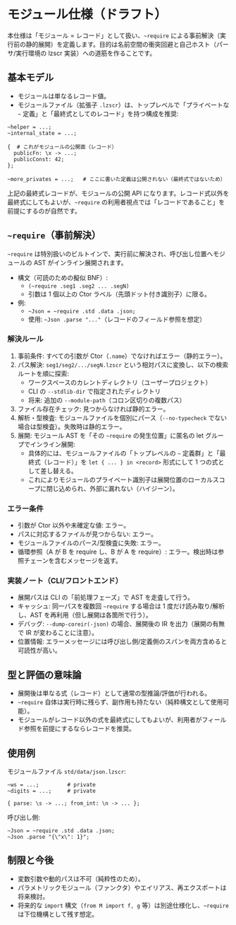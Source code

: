 # モジュール仕様（ドラフト）

本仕様は「モジュール = レコード」として扱い、`~require` による事前解決（実行前の静的展開）を定義します。目的は名前空間の衝突回避と自己ホスト（パーサ/実行環境の lzscr 実装）への道筋を作ることです。

## 基本モデル
- モジュールは単なるレコード値。
- モジュールファイル（拡張子 `.lzscr`）は、トップレベルで「プライベートな `~` 定義」と「最終式としてのレコード」を持つ構成を推奨:

```lzscr
~helper = ...;
~internal_state = ...;

{  # これがモジュールの公開面（レコード）
  publicFn: \x -> ...;
  publicConst: 42;
};

~more_privates = ...;   # ここに書いた定義は公開されない（最終式ではないため）
```

上記の最終式レコードが、モジュールの公開 API になります。レコード式以外を最終式にしてもよいが、`~require` の利用者視点では「レコードであること」を前提にするのが自然です。

## `~require`（事前解決）
`~require` は特別扱いのビルトインで、実行前に解決され、呼び出し位置へモジュールの AST がインライン展開されます。

- 構文（可読のための擬似 BNF）:
  - `(~require .seg1 .seg2 ... .segN)`
  - 引数は 1 個以上の Ctor ラベル（先頭ドット付き識別子）に限る。
- 例:
  - `~Json = ~require .std .data .json;`
  - 使用: `~Json .parse "..."`（レコードのフィールド参照を想定）

### 解決ルール
1. 事前条件: すべての引数が Ctor（`.name`）でなければエラー（静的エラー）。
2. パス解決: `seg1/seg2/.../segN.lzscr` という相対パスに変換し、以下の検索ルートを順に探索:
   - ワークスペースのカレントディレクトリ（ユーザープロジェクト）
   - CLI の `--stdlib-dir` で指定されたディレクトリ
   - 将来: 追加の `--module-path`（コロン区切りの複数パス）
3. ファイル存在チェック: 見つからなければ静的エラー。
4. 解析・型検査: モジュールファイルを個別にパース（`--no-typecheck` でない場合は型検査）。失敗時は静的エラー。
5. 展開: モジュール AST を「その `~require` の発生位置」に匿名の let グループでインライン展開:
   - 具体的には、モジュールファイルの「トップレベルの `~` 定義群」と「最終式（レコード）」を `let { ... } in <record>` 形式にして 1 つの式として差し替える。
   - これによりモジュールのプライベート識別子は展開位置のローカルスコープに閉じ込められ、外部に漏れない（ハイジーン）。

### エラー条件
- 引数が Ctor 以外や未確定な値: エラー。
- パスに対応するファイルが見つからない: エラー。
- モジュールファイルのパース/型検査に失敗: エラー。
- 循環参照（A が B を require し、B が A を require）: エラー。検出時は参照チェーンを含むメッセージを返す。

### 実装ノート（CLI/フロントエンド）
- 展開パスは CLI の「前処理フェーズ」で AST を走査して行う。
- キャッシュ: 同一パスを複数回 `~require` する場合は 1 度だけ読み取り/解析し、AST を再利用（但し展開は各箇所で行う）。
- デバッグ: `--dump-coreir(-json)` の場合、展開後の IR を出力（展開の有無で IR が変わることに注意）。
- 位置情報: エラーメッセージには呼び出し側/定義側のスパンを両方含めると可読性が高い。

## 型と評価の意味論
- 展開後は単なる式（レコード）として通常の型推論/評価が行われる。
- `~require` 自体は実行時に残らず、副作用も持たない（純粋構文として使用可能）。
- モジュールがレコード以外の式を最終式にしてもよいが、利用者がフィールド参照を前提にするならレコードを推奨。

## 使用例
モジュールファイル `std/data/json.lzscr`:

```lzscr
~ws = ...;         # private
~digits = ...;     # private

{ parse: \s -> ...; from_int: \n -> ... };
```

呼び出し側:

```lzscr
~Json = ~require .std .data .json;
~Json .parse "{\"x\": 1}";
```

## 制限と今後
- 変数引数や動的パスは不可（純粋性のため）。
- パラメトリックモジュール（ファンクタ）やエイリアス、再エクスポートは将来検討。
- 将来的な `import` 構文（`from M import f, g` 等）は別途仕様化し、`~require` は下位機構として残す想定。
